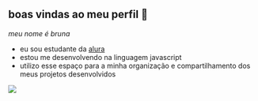 ## boas vindas ao meu perfil 🖤

*meu nome é bruna*
- eu sou estudante da [alura](https://www.alura.com.br)
- estou me desenvolvendo na linguagem javascript
- utilizo esse espaço para a minha organização e compartilhamento dos meus projetos desenvolvidos

![](https://media1.tenor.com/m/nQOSTbcTKZcAAAAC/anime-waves-hi.gif)

